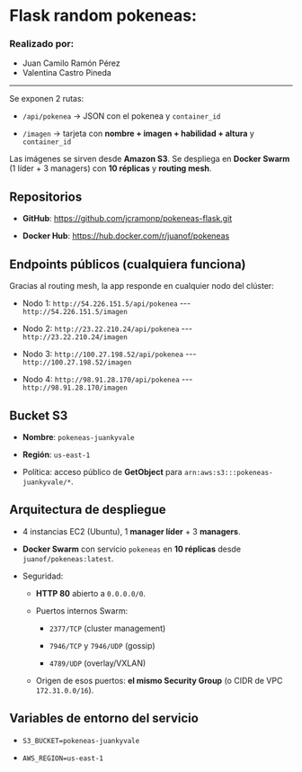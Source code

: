 # Flask random pokeneas:

### Realizado por:
- Juan Camilo Ramón Pérez
- Valentina Castro Pineda
------------

Se exponen 2 rutas:

-   `/api/pokenea` → JSON con el pokenea y `container_id`

-   `/imagen` → tarjeta con **nombre + imagen + habilidad + altura** y `container_id`

Las imágenes se sirven desde **Amazon S3**. Se despliega en **Docker Swarm** (1 líder + 3 managers) con **10 réplicas** y **routing mesh**.

Repositorios
------------

-   **GitHub**: <https://github.com/jcramonp/pokeneas-flask.git>

-   **Docker Hub**: https://hub.docker.com/r/juanof/pokeneas

Endpoints públicos (cualquiera funciona)
----------------------------------------

Gracias al routing mesh, la app responde en cualquier nodo del clúster:

-   Nodo 1: `http://54.226.151.5/api/pokenea` --- `http://54.226.151.5/imagen`

-   Nodo 2: `http://23.22.210.24/api/pokenea` --- `http://23.22.210.24/imagen`

-   Nodo 3: `http://100.27.198.52/api/pokenea` --- `http://100.27.198.52/imagen`

-   Nodo 4: `http://98.91.28.170/api/pokenea` --- `http://98.91.28.170/imagen`

Bucket S3
---------

-   **Nombre**: `pokeneas-juankyvale`

-   **Región**: `us-east-1`

-   Política: acceso público de **GetObject** para `arn:aws:s3:::pokeneas-juankyvale/*`.

Arquitectura de despliegue
--------------------------

-   4 instancias EC2 (Ubuntu), 1 **manager líder** + 3 **managers**.

-   **Docker Swarm** con servicio `pokeneas` en **10 réplicas** desde `juanof/pokeneas:latest`.

-   Seguridad:

    -   **HTTP 80** abierto a `0.0.0.0/0`.

    -   Puertos internos Swarm:

        -   `2377/TCP` (cluster management)

        -   `7946/TCP` y `7946/UDP` (gossip)

        -   `4789/UDP` (overlay/VXLAN)

    -   Origen de esos puertos: **el mismo Security Group** (o CIDR de VPC `172.31.0.0/16`).

Variables de entorno del servicio
---------------------------------

-   `S3_BUCKET=pokeneas-juankyvale`

-   `AWS_REGION=us-east-1`
